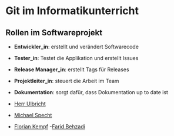 # Git im Informatikunterricht


## Rollen im Softwareprojekt
- **Entwickler_in**: erstellt und verändert Softwarecode
- **Tester_in**: Testet die Applikation und erstellt Issues
- **Release Manager_in**: erstellt Tags für Releases
- **Projektleiter_in**: steuert die Arbeit im Team
- **Dokumentation**: sorgt dafür, dass Dokumentation up to date ist

- [Herr Ulbricht](kapitel_7.md)
- [Michael Specht](specht.md)
- [Florian Kempf](kempf.md)
-[Farid Behzadi](FaridBeh.md)
